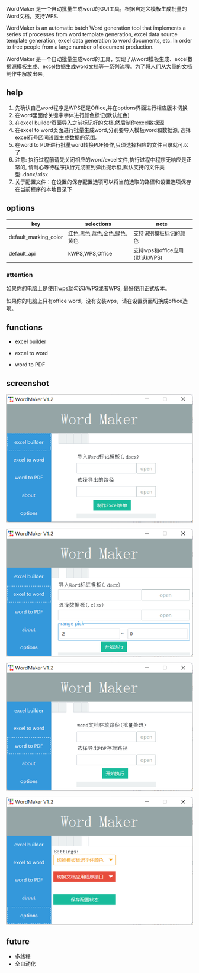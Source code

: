 

WordMaker 是一个自动批量生成word的GUI工具，根据自定义模板生成批量的Word文档，支持WPS.

WordMaker is an automatic batch Word generation tool that implements a series of processes from word template generation, excel data source template generation, excel data generation to word documents, etc. In order to free people from a large number of document production.

WordMaker 是一个自动批量生成word的工具，实现了从word模板生成、excel数据源模板生成、excel数据生成word文档等一系列流程。为了将人们从大量的文档制作中解放出来。



## help

1) 先确认自己word程序是WPS还是Office,并在options界面进行相应版本切换
2) 在word里面给关键字字体进行颜色标记(默认红色)
3) 在excel builder页面导入之前标记好的文档,然后制作excel数据源
4) 在excel to word页面进行批量生成word,分别要导入模板word和数据源,   选择excel行号区间设置生成数据的范围。
5) 在word to PDF进行批量word转换PDF操作,只须选择相应的文件目录就可以了
6) 注意: 执行过程前请先关闭相应的word/excel文件,执行过程中程序无响应是正常的,   请耐心等待程序执行完成直到弹出提示框,默认支持的文件类型:.docx/.xlsx
7) 关于配置文件：在设置的保存配置选项可以将当前选取的路径和设置选项保存在当前程序的本地目录下



## options

| key                   | selections                    | note                          |
| --------------------- | ----------------------------- | ----------------------------- |
| default_marking_color | 红色,黑色,蓝色,金色,绿色,黄色 | 支持识别模板标记的颜色        |
| default_api           | kWPS,WPS,Office               | 支持wps和office应用(默认kWPS) |

### attention

如果你的电脑上是使用wps就勾选kWPS或者WPS, 最好使用正式版本。

如果你的电脑上只有office word，没有安装wps，请在设置页面切换成office选项。



## functions

- excel builder

- excel to word
- word to PDF



## screenshot

![image-20230604115254357](READMEPics/image-20230604115254357.png)

![image-20230604115302991](READMEPics/image-20230604115302991.png)

![image-20230604115310869](READMEPics/image-20230604115310869.png)

![image-20230604115320740](READMEPics/image-20230604115320740.png)



## future

- 多线程
- 全自动化
